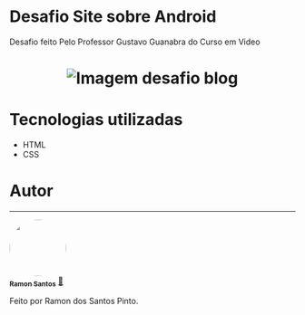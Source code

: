 # Desafio Site sobre Android
Desafio feito Pelo Professor Gustavo Guanabra do Curso em Video

<h1 align="center">
 <img src="https://i.ibb.co/VCkwCJm/Android.jpg" alt="Imagem desafio blog">
</h1>

# Tecnologias utilizadas

- HTML
- CSS

# Autor
---

<a href="https://github.com/ramondevfrontend">
 <img style="border-radius: 50%;" src="https://avatars.githubusercontent.com/u/89648821?v=4" width="100px;" alt=""/>
 <br />
 <sub><b>Ramon Santos</b></sub></a> <a href="https://avatars.githubusercontent.com/u/89648821?v=4" title="Ramon">🚀</a>


Feito por Ramon dos Santos Pinto.
